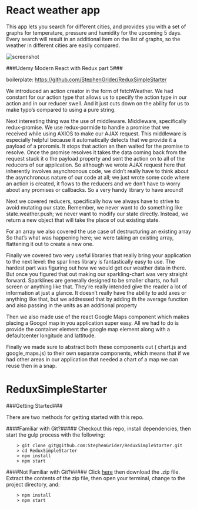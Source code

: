 # React weather app

This app lets you search for different cities, and provides you with a set of graphs for temperature, pressure and humidity for the upcoming 5 days. Every search will result in an additional item on the list of graphs, so the weather in different cities are easily compared.

![screenshot](http://res.cloudinary.com/ddpouudhk/image/upload/v1485377404/screencapture-localhost-8080-1485376903455_dshhkk.png)

###Udemy Modern React with Redux part 5###

boilerplate: https://github.com/StephenGrider/ReduxSimpleStarter

We introduced an action creator in the form of fetchWeather.
We had  constant for our action type that allows us to specify the action type in our action and in our reducer swell. And it just cuts down on the ability for us to make typo’s compared to using a pure string.

Next interesting thing was the use of middleware. Middleware, specifically redux-promise. We use redux-pormide to handle a promise that we received while using AXIOS to make our AJAX request. 
This middleware is especially helpful because it automatically detects that we provide it a payload of a proromis. It stops that action an then waited for the promise to resolve. Once the promise resolves it takes the data coming back from the request stuck it o the payload property and sent the action on to all of the reducers of our application. 
So although we wrote AJAX request here that inherently involves asynchronous code, we didn’t really have to think about the asynchronous nature of our code at all; we just wrote some code where an action is created, it flows to the reducers and we don’t have to worry about any promises or callbacks. So a very handy library to have around!


Next we covered reducers, specifically how we always have to strive to avoid mutating our state. Remember, we never want to do something like state.weather.push; we never want to modify our state directly. Instead, we return a new object that will take the place of out existing state.

For an array we also covered the use case of destructuring  an existing array So that’s what was happening here; we were taking an existing array, flattening it out to create a new one.

Finally we covered two very useful libraries that really bring your application to the next level: the spar lines library is fantastically easy to use. The hardest part was figuring out how we would get our weather data in there. But once you figured that out making our sparkling-chart was very straight forward. Sparklines are generally designed to be smaller charts, no full screen or anything like that. They’re really intended give the reader a lot of information at just a glance. It doesn’t really have the ability to add axes or anything like that, but we addressed that by adding th  the average function and also passing in the units as an additional property


Then we also made use of the react Google Maps component which makes placing a Googol map in you application super easy. All we had to do is provide the container element the google map element along with a defaultcenter  longitude and lattitude.

Finally we made sure to abstract both these components out ( chart.js and google_maps.js) to their own separate components, which means that if we had other areas in our application that needed a chart of a map we can reuse then in a snap.


# ReduxSimpleStarter


###Getting Started###

There are two methods for getting started with this repo.

####Familiar with Git?#####
Checkout this repo, install dependencies, then start the gulp process with the following:

```
	> git clone git@github.com:StephenGrider/ReduxSimpleStarter.git
	> cd ReduxSimpleStarter
	> npm install
	> npm start
```

####Not Familiar with Git?#####
Click [here](https://github.com/StephenGrider/ReactStarter/releases) then download the .zip file.  Extract the contents of the zip file, then open your terminal, change to the project directory, and:

```
	> npm install
	> npm start
```
